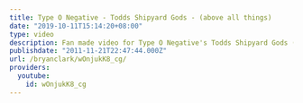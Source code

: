 ```yaml
---
title: Type O Negative - Todds Shipyard Gods - (above all things)
date: "2019-10-11T15:14:20+08:00"
type: video
description: Fan made video for Type O Negative's Todds Shipyard Gods (above all things)
publishdate: "2011-11-21T22:47:44.000Z"
url: /bryanclark/wOnjukK8_cg/
providers:
  youtube:
    id: wOnjukK8_cg
---
```

